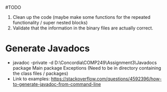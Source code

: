 #TODO
1. Clean up the code (maybe make some functions for the repeated functionality / super nested blocks) 
2. Validate that the information in the binary files are actually correct.

# Generate Javadocs
- javadoc -private -d D:\Concordia\COMP249\Assignment3\Javadocs package Main package Exceptions     (Need to be in directory containing the class files / packages)
- Link to examples: https://stackoverflow.com/questions/4592396/how-to-generate-javadoc-from-command-line 